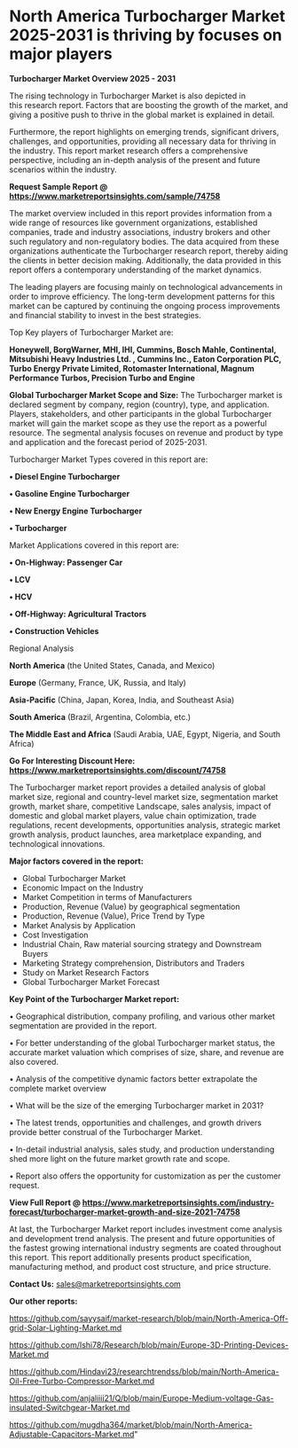 # North America Turbocharger Market 2025-2031 is thriving by focuses on major players

<Strong> Turbocharger Market Overview 2025 - 2031</strong>

The rising technology in Turbocharger Market is also depicted in this research report. Factors that are boosting the growth of the market, and giving a positive push to thrive in the global market is explained in detail.

Furthermore, the report highlights on emerging trends, significant drivers, challenges, and opportunities, providing all necessary data for thriving in the industry. This report market research offers a comprehensive perspective, including an in-depth analysis of the present and future scenarios within the industry.

<strong>Request Sample Report @ <a href=https://www.marketreportsinsights.com/sample/74758>https://www.marketreportsinsights.com/sample/74758</a></strong>

The market overview included in this report provides information from a wide range of resources like government organizations, established companies, trade and industry associations, industry brokers and other such regulatory and non-regulatory bodies. The data acquired from these organizations authenticate the Turbocharger research report, thereby aiding the clients in better decision making. Additionally, the data provided in this report offers a contemporary understanding of the market dynamics.

The leading players are focusing mainly on technological advancements in order to improve efficiency. The long-term development patterns for this market can be captured by continuing the ongoing process improvements and financial stability to invest in the best strategies.

Top Key players of Turbocharger Market are:

<strong>Honeywell, BorgWarner, MHI, IHI, Cummins, Bosch Mahle, Continental, Mitsubishi Heavy Industries Ltd. , Cummins Inc., Eaton Corporation PLC, Turbo Energy Private Limited, Rotomaster International, Magnum Performance Turbos, Precision Turbo and Engine</strong>

<strong><b>Global Turbocharger Market Scope and Size:</b></strong>
The Turbocharger market is declared segment by company, region (country), type, and application. Players, stakeholders, and other participants in the global Turbocharger market will gain the market scope as they use the report as a powerful resource. The segmental analysis focuses on revenue and product by type and application and the forecast period of 2025-2031.

Turbocharger Market Types covered in this report are:

<strong>• Diesel Engine Turbocharger

• Gasoline Engine Turbocharger

• New Energy Engine Turbocharger

• Turbocharger</strong>

Market Applications covered in this report are:

<strong>• On-Highway: Passenger Car

• LCV

• HCV

• Off-Highway: Agricultural Tractors

• Construction Vehicles</strong> 

Regional Analysis

<strong>North America</strong> (the United States, Canada, and Mexico)

<strong>Europe</strong> (Germany, France, UK, Russia, and Italy)

<strong>Asia-Pacific</strong> (China, Japan, Korea, India, and Southeast Asia)

<strong>South America</strong> (Brazil, Argentina, Colombia, etc.)

<strong>The Middle East and Africa</strong> (Saudi Arabia, UAE, Egypt, Nigeria, and South Africa)

<strong>Go For Interesting Discount Here: <a href=https://www.marketreportsinsights.com/discount/74758>https://www.marketreportsinsights.com/discount/74758</a></strong>

The Turbocharger market report provides a detailed analysis of global market size, regional and country-level market size, segmentation market growth, market share, competitive Landscape, sales analysis, impact of domestic and global market players, value chain optimization, trade regulations, recent developments, opportunities analysis, strategic market growth analysis, product launches, area marketplace expanding, and technological innovations.

<strong><b>Major factors covered in the report:</b></strong>
<ul>
  <li>Global Turbocharger Market </li>
  <li>Economic Impact on the Industry</li>
  <li>Market Competition in terms of Manufacturers</li>
  <li>Production, Revenue (Value) by geographical segmentation</li>
  <li>Production, Revenue (Value), Price Trend by Type</li>
  <li>Market Analysis by Application</li>
  <li>Cost Investigation</li>
  <li>Industrial Chain, Raw material sourcing strategy and Downstream Buyers</li>
  <li>Marketing Strategy comprehension, Distributors and Traders</li>
  <li>Study on Market Research Factors</li>
  <li>Global Turbocharger Market Forecast</li>
</ul>

<strong><b>Key Point of the Turbocharger Market report:</b></strong>

• Geographical distribution, company profiling, and various other market segmentation are provided in the report.

• For better understanding of the global Turbocharger market status, the accurate market valuation which comprises of size, share, and revenue are also covered.

• Analysis of the competitive dynamic factors better extrapolate the complete market overview

• What will be the size of the emerging Turbocharger market in 2031?

• The latest trends, opportunities and challenges, and growth drivers provide better construal of the Turbocharger Market.

• In-detail industrial analysis, sales study, and production understanding shed more light on the future market growth rate and scope.

• Report also offers the opportunity for customization as per the customer request.

<strong><b>View Full Report @ <a href=https://www.marketreportsinsights.com/industry-forecast/turbocharger-market-growth-and-size-2021-74758>https://www.marketreportsinsights.com/industry-forecast/turbocharger-market-growth-and-size-2021-74758</a></b></strong>


At last, the Turbocharger Market report includes investment come analysis and development trend analysis. The present and future opportunities of the fastest growing international industry segments are coated throughout this report. This report additionally presents product specification, manufacturing method, and product cost structure, and price structure.

<strong>Contact Us:</strong>
sales@marketreportsinsights.com

<strong>Our other reports:</strong>

<a href=https://github.com/sayysaif/market-research/blob/main/North-America-Off-grid-Solar-Lighting-Market.md>https://github.com/sayysaif/market-research/blob/main/North-America-Off-grid-Solar-Lighting-Market.md</a>

<a href=https://github.com/Ishi78/Research/blob/main/Europe-3D-Printing-Devices-Market.md>https://github.com/Ishi78/Research/blob/main/Europe-3D-Printing-Devices-Market.md</a>

<a href=https://github.com/Hindavi23/researchtrendss/blob/main/North-America-Oil-Free-Turbo-Compressor-Market.md>https://github.com/Hindavi23/researchtrendss/blob/main/North-America-Oil-Free-Turbo-Compressor-Market.md</a>

<a href=https://github.com/anjaliiii21/Q/blob/main/Europe-Medium-voltage-Gas-insulated-Switchgear-Market.md>https://github.com/anjaliiii21/Q/blob/main/Europe-Medium-voltage-Gas-insulated-Switchgear-Market.md</a>

<a href=https://github.com/mugdha364/market/blob/main/North-America-Adjustable-Capacitors-Market.md>https://github.com/mugdha364/market/blob/main/North-America-Adjustable-Capacitors-Market.md</a>"
